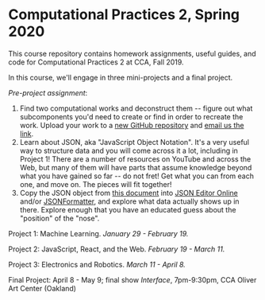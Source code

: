 # Computational Practices 2, Spring 2020

This course repository contains homework assignments, useful guides, and code for Computational Practices 2 at CCA, Fall 2019.

In this course, we'll engage in three mini-projects and a final project.

*Pre-project assignment*: 
1. Find two computational works and deconstruct them -- figure out what subcomponents you'd need to create or find in order to recreate the work. Upload your work to a [new GitHub repository](https://github.com/zamfi/github-guide) and [email us the link](mailto:zamfi@cca.edu,rolf.widenfelt@cca.edu).
2. Learn about JSON, aka "JavaScript Object Notation". It's a very useful way to structure data and you will come across it a lot, including in Project 1! There are a number of resources on YouTube and across the Web, but many of them will have parts that assume knowledge beyond what you have gained so far -- do not fret! Get what you can from each one, and move on. The pieces will fit together!
3. Copy the JSON object from [this document](runner.json?raw=1) into [JSON Editor Online](https://jsoneditoronline.org) and/or [JSONFormatter](https://www.jsonformatter.io), and explore what data actually shows up in there. Explore enough that you have an educated guess about the "position" of the "nose".

Project 1: Machine Learning. *January 29 - February 19.*

Project 2: JavaScript, React, and the Web. *February 19 - March 11.*

Project 3: Electronics and Robotics. *March 11 - April 8.*

Final Project: April 8 - May 9; final show *Interface*, 7pm-9:30pm, CCA Oliver Art Center (Oakland)
